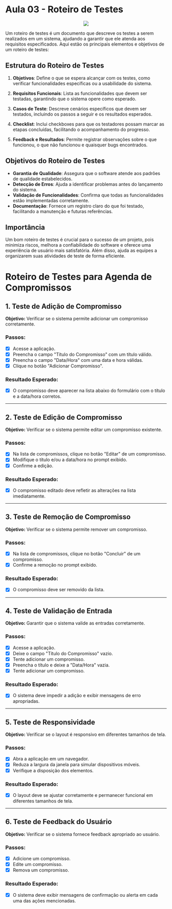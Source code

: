 # Aula 03 - Roteiro de Testes
<div align = "center">
<img src="https://github.com/user-attachments/assets/bc6e7eda-932a-4457-83ca-5acf233e5603">
</div>

Um roteiro de testes é um documento que descreve os testes a serem realizados em um sistema, ajudando a garantir que ele atenda aos requisitos especificados. Aqui estão os principais elementos e objetivos de um roteiro de testes:

## Estrutura do Roteiro de Testes

1. **Objetivos**: Define o que se espera alcançar com os testes, como verificar funcionalidades específicas ou a usabilidade do sistema.

2. **Requisitos Funcionais**: Lista as funcionalidades que devem ser testadas, garantindo que o sistema opere como esperado.

3. **Casos de Teste**: Descreve cenários específicos que devem ser testados, incluindo os passos a seguir e os resultados esperados.

4. **Checklist**: Inclui checkboxes para que os testadores possam marcar as etapas concluídas, facilitando o acompanhamento do progresso.

5. **Feedback e Resultados**: Permite registrar observações sobre o que funcionou, o que não funcionou e quaisquer bugs encontrados.

## Objetivos do Roteiro de Testes

- **Garantia de Qualidade**: Assegura que o software atende aos padrões de qualidade estabelecidos.
- **Detecção de Erros**: Ajuda a identificar problemas antes do lançamento do sistema.
- **Validação de Funcionalidades**: Confirma que todas as funcionalidades estão implementadas corretamente.
- **Documentação**: Fornece um registro claro do que foi testado, facilitando a manutenção e futuras referências.

## Importância

Um bom roteiro de testes é crucial para o sucesso de um projeto, pois minimiza riscos, melhora a confiabilidade do software e oferece uma experiência de usuário mais satisfatória. Além disso, ajuda as equipes a organizarem suas atividades de teste de forma eficiente.


# Roteiro de Testes para Agenda de Compromissos

## 1. Teste de Adição de Compromisso

**Objetivo:** Verificar se o sistema permite adicionar um compromisso corretamente.

### Passos:
- [x] Acesse a aplicação.
- [x] Preencha o campo "Título do Compromisso" com um título válido.
- [x] Preencha o campo "Data/Hora" com uma data e hora válidas.
- [x] Clique no botão "Adicionar Compromisso".

### Resultado Esperado:
- [x] O compromisso deve aparecer na lista abaixo do formulário com o título e a data/hora corretos.

---

## 2. Teste de Edição de Compromisso

**Objetivo:** Verificar se o sistema permite editar um compromisso existente.

### Passos:
- [x] Na lista de compromissos, clique no botão "Editar" de um compromisso.
- [x] Modifique o título e/ou a data/hora no prompt exibido.
- [x] Confirme a edição.

### Resultado Esperado:
- [x] O compromisso editado deve refletir as alterações na lista imediatamente.

---

## 3. Teste de Remoção de Compromisso

**Objetivo:** Verificar se o sistema permite remover um compromisso.

### Passos:
- [x] Na lista de compromissos, clique no botão "Concluir" de um compromisso.
- [x] Confirme a remoção no prompt exibido.

### Resultado Esperado:
- [x] O compromisso deve ser removido da lista.

---

## 4. Teste de Validação de Entrada

**Objetivo:** Garantir que o sistema valide as entradas corretamente.

### Passos:
- [x] Acesse a aplicação.
- [x] Deixe o campo "Título do Compromisso" vazio.
- [x] Tente adicionar um compromisso.
- [x] Preencha o título e deixe a "Data/Hora" vazia.
- [x] Tente adicionar um compromisso.

### Resultado Esperado:
- [x] O sistema deve impedir a adição e exibir mensagens de erro apropriadas.

---

## 5. Teste de Responsividade

**Objetivo:** Verificar se o layout é responsivo em diferentes tamanhos de tela.

### Passos:
- [x] Abra a aplicação em um navegador.
- [x] Reduza a largura da janela para simular dispositivos móveis.
- [x] Verifique a disposição dos elementos.

### Resultado Esperado:
- [x] O layout deve se ajustar corretamente e permanecer funcional em diferentes tamanhos de tela.

---

## 6. Teste de Feedback do Usuário

**Objetivo:** Verificar se o sistema fornece feedback apropriado ao usuário.

### Passos:
- [x] Adicione um compromisso.
- [x] Edite um compromisso.
- [x] Remova um compromisso.

### Resultado Esperado:
- [x] O sistema deve exibir mensagens de confirmação ou alerta em cada uma das ações mencionadas.

